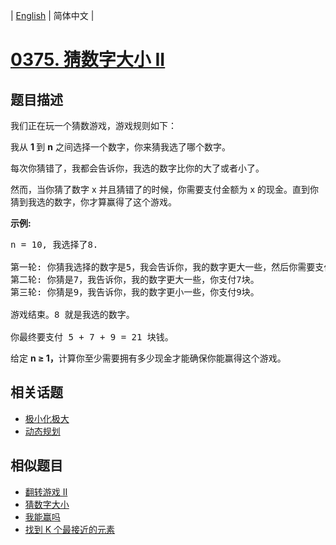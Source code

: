 
| [English](README_EN.md) | 简体中文 |
# [0375. 猜数字大小 II](https://leetcode-cn.com/problems/guess-number-higher-or-lower-ii/)
## 题目描述
<p>我们正在玩一个猜数游戏，游戏规则如下：</p>

<p>我从&nbsp;<strong>1&nbsp;</strong>到 <strong>n</strong> 之间选择一个数字，你来猜我选了哪个数字。</p>

<p>每次你猜错了，我都会告诉你，我选的数字比你的大了或者小了。</p>

<p>然而，当你猜了数字 x 并且猜错了的时候，你需要支付金额为 x 的现金。直到你猜到我选的数字，你才算赢得了这个游戏。</p>

<p><strong>示例:</strong></p>

<pre>n = 10, 我选择了8.

第一轮: 你猜我选择的数字是5，我会告诉你，我的数字更大一些，然后你需要支付5块。
第二轮: 你猜是7，我告诉你，我的数字更大一些，你支付7块。
第三轮: 你猜是9，我告诉你，我的数字更小一些，你支付9块。

游戏结束。8 就是我选的数字。

你最终要支付 5 + 7 + 9 = 21 块钱。
</pre>

<p>给定&nbsp;<strong>n &ge; 1，</strong>计算你至少需要拥有多少现金才能确保你能赢得这个游戏。</p>

## 相关话题
- [极小化极大](https://leetcode-cn.com/tag/minimax)
- [动态规划](https://leetcode-cn.com/tag/dynamic-programming)
## 相似题目
- [翻转游戏 II](../flip-game-ii/README.md)
- [猜数字大小](../guess-number-higher-or-lower/README.md)
- [我能赢吗](../can-i-win/README.md)
- [找到 K 个最接近的元素](../find-k-closest-elements/README.md)
